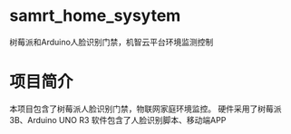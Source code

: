 # samrt_home_sysytem
树莓派和Arduino人脸识别门禁，机智云平台环境监测控制
# 项目简介
本项目包含了树莓派人脸识别门禁，物联网家庭环境监控。
硬件采用了树莓派3B、Arduino UNO R3
软件包含了人脸识别脚本、移动端APP

